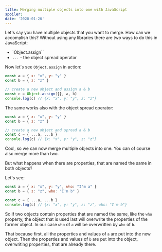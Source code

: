 ```yaml
---
title: Merging multiple objects into one with JavaScript
spoiler: 
date: '2020-01-26'
---
```


Let's say you have multiple objects that you want to merge. How can we accomplish this? Without using any libraries there are two ways to do this in JavaScript:

* `Object.assign``
* `...` - the object spread operator

Now let's see `Object.assign` in action:

```js
const a = { x: "x", y: "y" }
const b = { z: "z" }

// create a new object and assign a & b
const c = Object.assign({}, a, b)
console.log(c) // {x: "x", y: "y", z: "z"}
```

The same works also with the object spread operator:

```js
const a = { x: "x", y: "y" }
const b = { z: "z" }

// create a new object and spread a & b
const c = { ...a, ...b }
console.log(c) // {x: "x", y: "y", z: "z"}
```

Cool, so we can now merge multiple objects into one. You can of course also merge more than two.

But what happens when there are properties, that are named the same in both objects?

Let's see:

```js
const a = { x: "x", y: "y", who: "I'm a" }
const b = { z: "z", who: "I'm b" }

const c = { ...a, ...b }
console.log(c) // {x: "x", y: "y", z: "z", who: "I'm b"}
```

So if two objects contain properties that are named the same, like the `who` property, the object that is used last will overwrite the properties of the former object. In our case `who` of `a` will be overwritten by `who` of `b`. 

That because first, all the properties and values of `a` are put into the new object. Then the properties and values of `b` are put into the object, overwriting properties, that are already there.